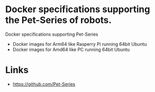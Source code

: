 # Docker specifications supporting the Pet-Series of robots.
Docker specifications supporting Pet-Series
* Docker images for Arm64 like Rasperry Pi running 64bit Ubuntu
* Docker images for Amd64 like PC running 64bit Ubuntu

# Links
* https://github.com/Pet-Series
